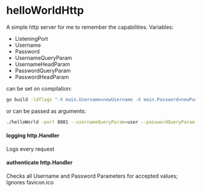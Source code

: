 # helloWorldHttp
A simple http server for me to remember the capabilities.
Variables:

* ListeningPort
* Username
* Password
* UsernameQueryParam
* UsernameHeadParam
* PasswordQueryParam
* PasswordHeadParam

can be set on compilation:
```Bash
go build -ldflags "-X main.Username=newUsername -X main.Password=newPassword -X ListeningPort=80 -X main.UsernameQueryParam=u -X main.UsernameHeadParam=u -X main.PasswordQueryParam=p -X main.PasswordHeadParam=p" helloWorld.go
```
or can be passed as arguments:
```Bash
./helloWorld -port 8081 --usernameQueryParam=user --passwordQueryParam pass
```

#### logging http.Handler
Logs every request
 
#### authenticate http.Handler
Checks all Username and Password Parameters for accepted values; Ignores favicon.ico
